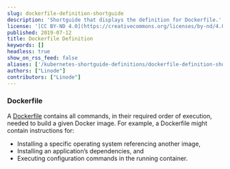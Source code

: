 ```yaml
---
slug: dockerfile-definition-shortguide
description: 'Shortguide that displays the definition for Dockerfile.'
license: '[CC BY-ND 4.0](https://creativecommons.org/licenses/by-nd/4.0)'
published: 2019-07-12
title: Dockerfile Definition
keywords: []
headless: true
show_on_rss_feed: false
aliases: ['/kubernetes-shortguide-definitions/dockerfile-definition-shortguide/']
authors: ["Linode"]
contributors: ["Linode"]
---
```


### Dockerfile

A [Dockerfile](https://docs.docker.com/engine/reference/builder/) contains all commands, in their required order of execution, needed to build a given Docker image. For example, a Dockerfile might contain instructions for:

- Installing a specific operating system referencing another image,
- Installing an application’s dependencies, and
- Executing configuration commands in the running container.
